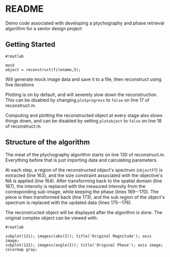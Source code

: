 # README #

Demo code associated with developing a ptychography
and phase retrieval algorithm for a senior design project

## Getting Started ##

```
#!matlab

mock
object = reconstruct(filename,5);
```

Will generate mock image data and save it to a file,
then reconstruct using five iterations

Plotting is on by default, and will severely slow down the
reconstruction.  This can be disabled by changing `plotprogress` to
`false` on line 17 of reconstruct.m.  

Computing and plotting the reconstructed object at every stage also
slows things down, and can be disabled by setting `plotobject` to
`false` on line 18 of reconstruct.m.  

## Structure of the algorithm ##

The meat of the ptychography algorithm starts on line 130 of
reconstruct.m.  Everything before that is just importing data and
calculating parameters.  

At each step, a region of the reconstructed object's spectrum
(`objectFT`) is extracted (line 163), and the size constraint associated
with the objective's NA is applied (line 164).  After transforming back
to the spatial domain (line 167), the intensity is replaced with the
measured intensity from the corresponding sub-image, while keeping the
phase (lines 169--170).  The piece is then transformed back (line 173),
and the sub region of the object's spectrum is replaced with the updated
data (lines 175--176).  

The reconstructed object will be displayed after the algorithm is done.
The original complex object can be viewed with:

```
#!matlab

subplot(121); imagesc(abs(I)); title('Original Magnitude'); axis image;
subplot(122); imagesc(angle(I)); title('Original Phase'); axis image;
colormap gray;
```

